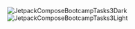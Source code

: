 ![JetpackComposeBootcampTasks3Dark](https://github.com/user-attachments/assets/6679fae9-c8dd-48f7-96a1-69b6633885ac)
 <spacer>
![JetpackComposeBootcampTasks3Light](https://github.com/user-attachments/assets/558600d6-e26b-4113-a433-b1f42f49a2bf)
